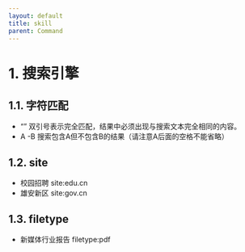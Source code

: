 ```yaml
---
layout: default
title: skill
parent: Command
---
```


# 1. 搜索引擎

## 1.1. 字符匹配
- “” 双引号表示完全匹配，结果中必须出现与搜索文本完全相同的内容。
- A -B 搜索包含A但不包含B的结果（请注意A后面的空格不能省略）

## 1.2. site
- 校园招聘 site:edu.cn
- 雄安新区 site:gov.cn

## 1.3. filetype
- 新媒体行业报告 filetype:pdf